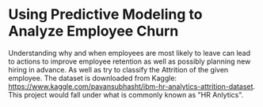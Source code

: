 # Using Predictive Modeling to Analyze Employee Churn 
Understanding why and when employees are most likely to leave can lead to actions to improve employee retention as well as possibly planning new hiring in advance. As well as try to classify the Attrition of the given employee. The dataset is downloaded from Kaggle: https://www.kaggle.com/pavansubhasht/ibm-hr-analytics-attrition-dataset. This project would fall under what is commonly known as "HR Anlytics".
